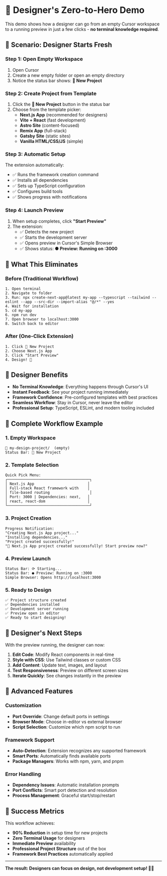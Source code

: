 # 🎨 Designer's Zero-to-Hero Demo

This demo shows how a designer can go from an empty Cursor workspace to a running preview in just a few clicks - **no terminal knowledge required**.

## 🚀 Scenario: Designer Starts Fresh

### Step 1: Open Empty Workspace
1. Open Cursor
2. Create a new empty folder or open an empty directory
3. Notice the status bar shows: **🚀 New Project**

### Step 2: Create Project from Template
1. Click the **🚀 New Project** button in the status bar
2. Choose from the template picker:
   - **Next.js App** (recommended for designers)
   - **Vite + React** (fast development)
   - **Astro Site** (content-focused)
   - **Remix App** (full-stack)
   - **Gatsby Site** (static sites)
   - **Vanilla HTML/CSS/JS** (simple)

### Step 3: Automatic Setup
The extension automatically:
- ✅ Runs the framework creation command
- ✅ Installs all dependencies
- ✅ Sets up TypeScript configuration
- ✅ Configures build tools
- ✅ Shows progress with notifications

### Step 4: Launch Preview
1. When setup completes, click **"Start Preview"**
2. The extension:
   - ✅ Detects the new project
   - ✅ Starts the development server
   - ✅ Opens preview in Cursor's Simple Browser
   - ✅ Shows status: **● Preview: Running on :3000**

## 🎯 What This Eliminates

### Before (Traditional Workflow)
```
1. Open terminal
2. Navigate to folder
3. Run: npx create-next-app@latest my-app --typescript --tailwind --eslint --app --src-dir --import-alias "@/*" --yes
4. Wait for installation
5. cd my-app
6. npm run dev
7. Open browser to localhost:3000
8. Switch back to editor
```

### After (One-Click Extension)
```
1. Click 🚀 New Project
2. Choose Next.js App
3. Click "Start Preview"
4. Design! 🎨
```

## 🌟 Designer Benefits

- **No Terminal Knowledge**: Everything happens through Cursor's UI
- **Instant Feedback**: See your project running immediately
- **Framework Confidence**: Pre-configured templates with best practices
- **Seamless Workflow**: Stay in Cursor, never leave the editor
- **Professional Setup**: TypeScript, ESLint, and modern tooling included

## 🔄 Complete Workflow Example

### 1. Empty Workspace
```
📁 my-design-project/  (empty)
Status Bar: 🚀 New Project
```

### 2. Template Selection
```
Quick Pick Menu:
┌─────────────────────────────────────┐
│ Next.js App                        │
│ Full-stack React framework with    │
│ file-based routing                  │
│ Port: 3000 | Dependencies: next,   │
│ react, react-dom                   │
└─────────────────────────────────────┘
```

### 3. Project Creation
```
Progress Notification:
"Creating Next.js App project..."
"Installing dependencies..."
"Project created successfully!"
"🎉 Next.js App project created successfully! Start preview now?"
```

### 4. Preview Launch
```
Status Bar: ⟳ Starting...
Status Bar: ● Preview: Running on :3000
Simple Browser: Opens http://localhost:3000
```

### 5. Ready to Design
```
✅ Project structure created
✅ Dependencies installed
✅ Development server running
✅ Preview open in editor
✅ Ready to start designing!
```

## 🎨 Designer's Next Steps

With the preview running, the designer can now:

1. **Edit Code**: Modify React components in real-time
2. **Style with CSS**: Use Tailwind classes or custom CSS
3. **Add Content**: Update text, images, and layout
4. **Test Responsiveness**: Preview on different screen sizes
5. **Iterate Quickly**: See changes instantly in the preview

## 🔧 Advanced Features

### Customization
- **Port Override**: Change default ports in settings
- **Browser Mode**: Choose in-editor vs external browser
- **Script Selection**: Customize which npm script to run

### Framework Support
- **Auto-Detection**: Extension recognizes any supported framework
- **Smart Ports**: Automatically finds available ports
- **Package Managers**: Works with npm, yarn, and pnpm

### Error Handling
- **Dependency Issues**: Automatic installation prompts
- **Port Conflicts**: Smart port detection and resolution
- **Process Management**: Graceful start/stop/restart

## 🎯 Success Metrics

This workflow achieves:
- **90% Reduction** in setup time for new projects
- **Zero Terminal Usage** for designers
- **Immediate Preview** availability
- **Professional Project Structure** out of the box
- **Framework Best Practices** automatically applied

---

**The result: Designers can focus on design, not development setup! 🎨✨**




